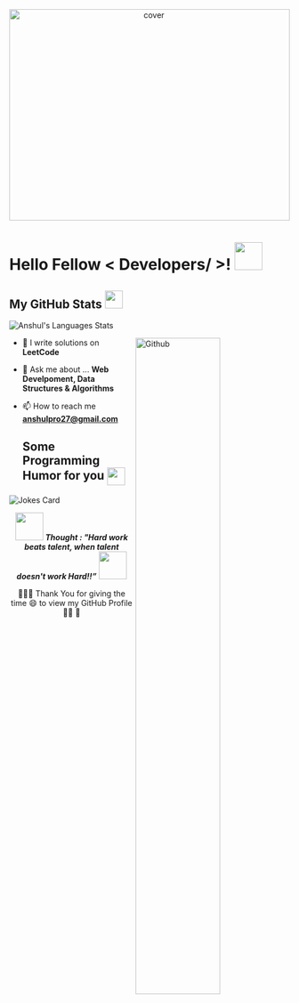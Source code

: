 <div align="center">
<img width="100%" height = "380px" src="https://images.idgesg.net/images/article/2020/05/sale_25313_primary_image_wide-100842650-large.jpg" alt="cover" />
</div>
<h1> Hello Fellow < Developers/ >! <img src = "https://raw.githubusercontent.com/MartinHeinz/MartinHeinz/master/wave.gif" width = 50px> </h1>
  
<h2> My GitHub Stats <img src='https://media1.giphy.com/media/du3J3cXyzhj75IOgvA/giphy.gif?cid=ecf05e47x2g034i9pzwtzzsd3xgg2w9nr94t4tflbbgo3008&rid=giphy.gif' width='32px'> </h2>

<!--
**anshul-devloper/anshul-devloper** is a ✨ _special_ ✨ repository because its `README.md` (this file) appears on your GitHub profile.

Here are some ideas to get you started:

- 🔭 I’m currently working on ...
- 🌱 I’m currently learning ...
- 👯 I’m looking to collaborate on ...
- 🤔 I’m looking for help with ...
- 💬 Ask me about ...
- 📫 How to reach me: ...
- 😄 Pronouns: ...
- ⚡ Fun fact: ...
-->
<!--
<img src="https://github-readme-stats.vercel.app/api?username=anshul-devloper&&show_icons=true&title_color=ffffff&icon_color=bb2acf&text_color=daf7dc&bg_color=151515">
-->
  ![Anshul's Languages Stats](https://github-readme-stats.vercel.app/api/top-langs/?username=anshul-devloper&theme=ocean_dark&langs_count=10&&border_color=6b03fc)

  <img width="55%" align="right" alt="Github" src="https://raw.githubusercontent.com/onimur/.github/master/.resources/git-header.svg" />

- 🌱 I write solutions on **LeetCode**
- 💬 Ask me about ... **Web Develpoment, Data Structures & Algorithms**
- 📫 How to reach me **<a href="mailto:anshulpro27@gmail.com">anshulpro27@gmail.com</a>**

  <h2> Some Programming Humor for you <img align ='center' src='https://media2.giphy.com/media/UQDSBzfyiBKvgFcSTw/giphy.gif?cid=ecf05e47p3cd513axbek3f56ti3jzizq8hincw20jauyyfyw&rid=giphy.gif' width = '32px'></h2>

![Jokes Card](https://readme-jokes.vercel.app/api?theme=highcontrast)
<br/>
<p align="center">
<img src="https://media.giphy.com/media/qjqUcgIyRjsl2/giphy.gif" width="50" /> <b><i align="center">Thought : "Hard work beats talent, when talent doesn't work Hard!!”</i></b> <img src="https://media.giphy.com/media/qjqUcgIyRjsl2/giphy.gif" width="50" />
</p>
<div align="center">
 👩‍🚀🚀 Thank You for giving the time 😄 to view my GitHub  Profile 👩‍🚀 🚀
</div>



